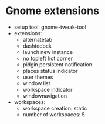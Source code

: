 # Gnome extensions

* setup tool: gnome-tweak-tool
* extensions:
    - alternatetab
    - dashtodock
    - launch new instance
    - no topleft hot corner
    - pidgin persistent notification
    - places status indicator
    - user themes
    - window list
    - workspace indicator
    - windownavigation
* workspaces:
    - workspace creation: static
    - number of workspaces: 5
